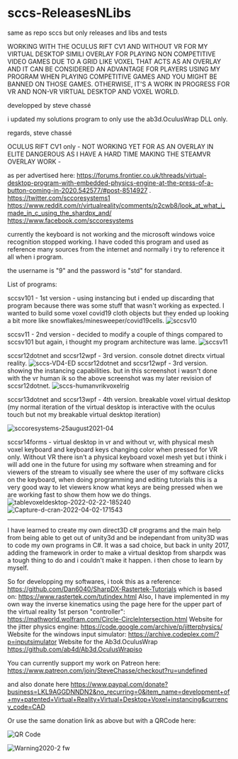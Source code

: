 # sccs-ReleasesNLibs
same as repo sccs but only releases and libs and tests



WORKING WITH THE OCULUS RIFT CV1 AND WITHOUT VR FOR MY VIRTUAL DESKTOP SIMILI OVERLAY FOR PLAYING NON COMPETITIVE VIDEO GAMES DUE TO A GRID LIKE VOXEL THAT ACTS AS AN OVERLAY AND IT CAN BE CONSIDERED AN ADVANTAGE FOR PLAYERS USING MY PROGRAM WHEN PLAYING COMPETITIVE GAMES AND YOU MIGHT BE BANNED ON THOSE GAMES. OTHERWISE, IT'S A WORK IN PROGRESS FOR VR AND NON-VR VIRTUAL DESKTOP AND VOXEL WORLD. 

developped by steve chassé

i updated my solutions program to only use the ab3d.OculusWrap DLL only.

regards,
steve chassé

OCULUS RIFT CV1 only - NOT WORKING YET FOR AS AN OVERLAY IN ELITE DANGEROUS AS I HAVE A HARD TIME MAKING THE STEAMVR OVERLAY WORK - 

as per advertised here: 
https://forums.frontier.co.uk/threads/virtual-desktop-program-with-embedded-physics-engine-at-the-press-of-a-button-coming-in-2020.542577/#post-8514927 .
https://twitter.com/sccoresystems1
https://www.reddit.com/r/virtualreality/comments/p2cwb8/look_at_what_i_made_in_c_using_the_shardpx_and/
https://www.facebook.com/sccoresystems

currently the keyboard is not working and the microsoft windows voice recognition stopped working. I have coded this program and used as reference 
many sources from the internet and normally i try to reference it all when i program.

the username is "9" and the password is "std" for standard. 

List of programs:

sccsv101 - 1st version - using instancing but i ended up discarding that program because there was some stuff that wasn't working as expected. I wanted to build some voxel covid19 cloth objects but they ended up looking a bit more like snowflakes/minesweeper/covid19cells.
<img src="https://i.ibb.co/LJP0C2W/sccsv10.png" alt="sccsv10" border="0">

sccsv11 - 2nd version - decided to modify a couple of things compared to sccsv101 but again, i thought my program architecture was lame.
<img src="https://i.ibb.co/c66WLyn/sccsv11.png" alt="sccsv11" border="0">

sccsr12dotnet and sccsr12wpf - 3rd version. console dotnet directx virtual reality.
<img src="https://i.ibb.co/chZnvY2/sccs-VD4-ED.png" alt="sccs-VD4-ED" border="0">
sccsr12dotnet and sccsr12wpf - 3rd version. showing the instancing capabilities. but in this screenshot i wasn't done with the vr human ik so the above screenshot was my later revision of sccsr12dotnet.
<img src="https://i.ibb.co/jkbRf86/sccs-humanvrikvoxelrig.webp" alt="sccs-humanvrikvoxelrig" border="0">

sccsr13dotnet and sccsr13wpf - 4th version. breakable voxel virtual desktop (my normal iteration of the virtual desktop is interactive with the oculus touch but not my breakable virtual desktop iteration)

<img src="https://i.ibb.co/khpmr7g/sccoresystems-25august2021-04.png" alt="sccoresystems-25august2021-04" border="0">

sccsr14forms - virtual desktop in vr and without vr, with physical mesh voxel keyboard and keyboard keys changing color when pressed for VR only. Without VR there isn't a physical keyboard voxel mesh yet but i think i will add one in the future for using my software when streaming and for viewers of the stream to
visually see where the user of my software clicks on the keyboard, when doing programming and editing tutorials this is a very good way to let viewers know
what keys are being pressed when we are working fast to show them how we do things.
<img src="https://i.ibb.co/dfn3KxZ/tablevoxeldesktop-2022-02-22-185240.png" alt="tablevoxeldesktop-2022-02-22-185240" border="0">
<img src="https://i.ibb.co/d0qX8vr/Capture-d-cran-2022-04-02-171543.png" alt="Capture-d-cran-2022-04-02-171543" border="0">



--------------------------------------------------------------------------

I have learned to create my own direct3D c# programs and the main help from being able to get out of unity3d and be independant from unity3D was to code my own programs in C#. It was a sad choice, but back in unity 2017, adding the framework in order to make a virtual desktop from sharpdx was a tough thing to do and i couldn't make it happen. i then chose to learn by myself.

So for developping my softwares, i took this as a reference:
https://github.com/Dan6040/SharpDX-Rastertek-Tutorials
which is based on:
https://www.rastertek.com/tutindex.html
Also, I have implemented in my own way the inverse kinematics using the page here for the upper part of the virtual reality 1st person "controller":
https://mathworld.wolfram.com/Circle-CircleIntersection.html
Website for the jitter physics engine:
https://code.google.com/archive/p/jitterphysics/
Website for the windows input simulator:
https://archive.codeplex.com/?p=inputsimulator
Website for the Ab3d.OculusWrap
https://github.com/ab4d/Ab3d.OculusWrapiso


You can currently support my work on Patreon here: https://www.patreon.com/join/SteveChasse/checkout?ru=undefined 

and also donate here https://www.paypal.com/donate?business=LKL9AGGDNNDN2&no_recurring=0&item_name=development+of+my+patented+Virtual+Reality+Virtual+Desktop+Voxel+instancing&currency_code=CAD

Or use the same donation link as above but with a QRCode here:

![QR Code](https://user-images.githubusercontent.com/31090600/136681210-a6031168-3de9-46c4-b899-de57e339c023.png)


![Warning2020-2 fw](https://user-images.githubusercontent.com/31090600/136682673-83b3d969-7e62-497e-8d20-53e07c1b10b4.jpg)

